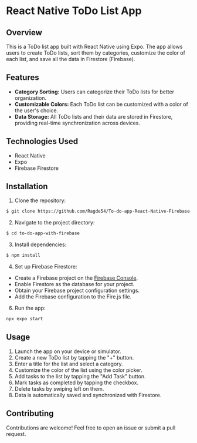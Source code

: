 # React Native ToDo List App

## Overview
This is a ToDo list app built with React Native using Expo. The app allows users to create ToDo lists, sort them by categories, customize the color of each list, and save all the data in Firestore (Firebase).

## Features
- **Category Sorting:** Users can categorize their ToDo lists for better organization.
- **Customizable Colors:** Each ToDo list can be customized with a color of the user's choice.
- **Data Storage:** All ToDo lists and their data are stored in Firestore, providing real-time synchronization across devices.

## Technologies Used
- React Native
- Expo
- Firebase Firestore

## Installation
1. Clone the repository:
```bash
$ git clone https://github.com/Ragde54/To-do-app-React-Native-Firebase-
```
2. Navigate to the project directory:

```bash
$ cd to-do-app-with-firebase
```
3. Install dependencies:
```bash
$ npm install
```

4. Set up Firebase Firestore:
- Create a Firebase project on the [Firebase Console](https://console.firebase.google.com/).
- Enable Firestore as the database for your project.
- Obtain your Firebase project configuration settings.
- Add the Firebase configuration to the Fire.js file.

6. Run the app:
```bash
npx expo start
```
## Usage
1. Launch the app on your device or simulator.
2. Create a new ToDo list by tapping the "+" button.
3. Enter a title for the list and select a category.
4. Customize the color of the list using the color picker.
5. Add tasks to the list by tapping the "Add Task" button.
6. Mark tasks as completed by tapping the checkbox.
7. Delete tasks by swiping left on them.
8. Data is automatically saved and synchronized with Firestore.

## Contributing
Contributions are welcome! Feel free to open an issue or submit a pull request.
